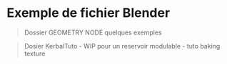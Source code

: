 # Exemple de fichier Blender

> Dossier GEOMETRY NODE quelques exemples

> Dosier KerbalTuto - WIP pour un reservoir modulable - tuto baking texture
